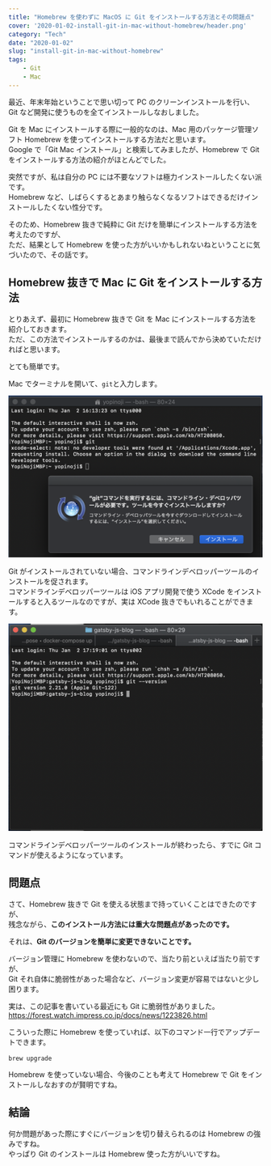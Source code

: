 ```yaml
---
title: "Homebrew を使わずに MacOS に Git をインストールする方法とその問題点"
cover: '2020-01-02-install-git-in-mac-without-homebrew/header.png'
category: "Tech"
date: "2020-01-02"
slug: "install-git-in-mac-without-homebrew"
tags:
    - Git
    - Mac
---
```


最近、年末年始ということで思い切って PC のクリーンインストールを行い、Git など開発に使うものを全てインストールしなおしました。

Git を Mac にインストールする際に一般的なのは、Mac 用のパッケージ管理ソフト Homebrew を使ってインストールする方法だと思います。  
Google で「Git Mac インストール」と検索してみましたが、Homebrew で Git をインストールする方法の紹介がほとんどでした。

突然ですが、私は自分の PC には不要なソフトは極力インストールしたくない派です。  
Homebrew など、しばらくするとあまり触らなくなるソフトはできるだけインストールしたくない性分です。

そのため、Homebrew 抜きで純粋に Git だけを簡単にインストールする方法を考えたのですが、  
ただ、結果として Homebrew を使った方がいいかもしれないねということに気づいたので、その話です。

## Homebrew 抜きで Mac に Git をインストールする方法

とりあえず、最初に Homebrew 抜きで Git を Mac にインストールする方法を紹介しておきます。  
ただ、この方法でインストールするのかは、最後まで読んでから決めていただければと思います。

とても簡単です。

Mac でターミナルを開いて、`git`と入力します。

![install-git-in-mac-without-homebrew-01](./install-git-in-mac-without-homebrew-01.png)

Git がインストールされていない場合、コマンドラインデベロッパーツールのインストールを促されます。  
コマンドラインデベロッパーツールは iOS アプリ開発で使う XCode をインストールすると入るツールなのですが、実は XCode 抜きでもいれることができます。

![install-git-in-mac-without-homebrew-02](./install-git-in-mac-without-homebrew-02.png)

コマンドラインデベロッパーツールのインストールが終わったら、すでに Git コマンドが使えるようになっています。

## 問題点

さて、Homebrew 抜きで Git を使える状態まで持っていくことはできたのですが、  
残念ながら、**このインストール方法には重大な問題点があったのです。**

それは、**Git のバージョンを簡単に変更できないことです。**

バージョン管理に Homebrew を使わないので、当たり前といえば当たり前ですが、  
Git それ自体に脆弱性があった場合など、バージョン変更が容易ではないと少し困ります。

実は、この記事を書いている最近にも Git に脆弱性がありました。  
https://forest.watch.impress.co.jp/docs/news/1223826.html

こういった際に Homebrew を使っていれば、以下のコマンド一行でアップデートできます。

```
brew upgrade
```

Homebrew を使っていない場合、今後のことも考えて Homebrew で Git をインストールしなおすのが賢明ですね。

## 結論

何か問題があった際にすぐにバージョンを切り替えられるのは Homebrew の強みですね。  
やっぱり Git のインストールは Homebrew 使った方がいいですね。

    